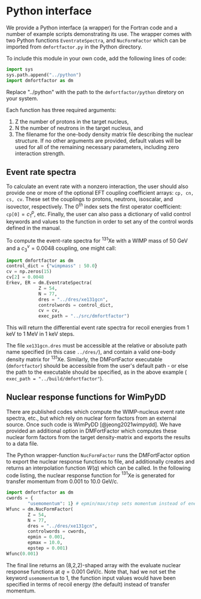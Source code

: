 # Python interface

We provide a Python interface (a wrapper) for the Fortran code and a number of
example scripts demonstrating its use. The wrapper comes with two Python
functions `EventrateSpectra`, and `NucFormFactor` which can be imported
from `dmfortfactor.py` in the Python directory. 

To include this module in your own code, add the following lines of code:
```Python
import sys
sys.path.append("../python")
import dmfortfactor as dm
```
Replace "../python" with the path to the `dmfortfactor/python` diretory on your
system.

Each function has three required arguments: 

1. Z the number of protons in the target nucleus, 
2. N the number of neutrons in the target nucleus, and 
3. The filename for the one-body density matrix file describing the nuclear structure. If no other arguments are provided, default values will be used for all of the remaining necessary parameters, including zero interaction strength. 


## Event rate spectra
To calculate an event rate with a nonzero interaction, the user should also
provide one or more of the optional EFT coupling coefficient arrays: `cp,
cn, cs, cv`. These set the couplings to protons, neutrons, isoscalar,
and isovector, respectively. The $0^{th}$ index sets the first operator
coefficient: `cp[0]`$= c_1^p$, etc.  Finally, the user can also pass a
dictionary of valid control keywords and values to the function in order to set
any of the control words defined in the manual.

To compute the event-rate spectra for $^{131}$Xe with a WIMP mass of 50 GeV and
a $c_3^v=0.0048$ coupling, one might call: 
```Python
import dmfortfactor as dm
control_dict = {"wimpmass" : 50.0}
cv = np.zeros(15)
cv[2] = 0.0048 
Erkev, ER = dm.EventrateSpectra(
            Z = 54,
            N = 77,
            dres = "../dres/xe131gcn",
            controlwords = control_dict,
            cv = cv,
            exec_path = "../src/dmfortfactor")
```
This will return the differential event rate spectra for recoil energies from 1
keV to 1 MeV in 1 keV steps. 

The file `xe131gcn.dres` must be accessible at the relative or absolute path
name specified (in this case `../dres/`), and contain a valid one-body density
matrix for $^{131}$Xe. Similarly, the DMFortFactor executable (`dmfortfactor`) 
should be accessible from the user's default path - or else the
path to the executable should be specified, as in the above example (`
exec_path = "../build/dmfortfactor"`).

## Nuclear response functions for WimPyDD

There are published codes which compute the WIMP-nucleus event rate spectra,
etc., but which rely on nuclear form factors from an external source. Once such
code is WimPyDD [@jeong2021wimpydd]. We have provided an additional option in
DMFortFactor which computes these nuclear form factors from the target
density-matrix and exports the results to a data file. 

The Python wrapper-function `NucFormFactor` runs the DMFortFactor option
to export the nuclear response functions to file, and additionally creates and
returns an interpolation function $W(q)$ which can be called. In the following
code listing, the nuclear response function for $^{131}$Xe is generated for
transfer momentum from 0.001 to 10.0 GeV/c.  
```Python
import dmfortfactor as dm
cwords = {
        "usemomentum": 1} # epmin/max/step sets momentum instead of energy
Wfunc = dm.NucFormFactor(
        Z = 54,
        N = 77,
        dres = "../dres/xe131gcn",
        controlwords = cwords,
        epmin = 0.001,
        epmax = 10.0,
        epstep = 0.001)
Wfunc(0.001)
```
The final line returns an (8,2,2)-shaped array with the evaluate nuclear
response functions at $q=0.001$ GeV/c. Note that, had we not set the keyword
`usemomentum` to 1, the function input values would have been specified in
terms of recoil energy (the default) instead of transfer momentum. 
